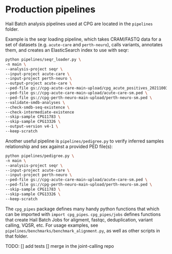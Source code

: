 # Production pipelines

Hail Batch analysis pipelines used at CPG are located in the `pipelines` folder.

Example is the seqr loading pipeline, which takes CRAM/FASTQ data for a set of datasets (e.g. `acute-care` and `perth-neuro`), calls variants, annotates them, and creates an ElasticSearch index to use with seqr:

```sh
python pipelines/seqr_loader.py \
-n main \
--analysis-project seqr \
--input-project acute-care \
--input-project perth-neuro \
--output-project acute-care \
--ped-file gs://cpg-acute-care-main-upload/cpg_acute_positives_20211003_213917/acute-care-topup-mfranklin.ped \
--ped-file gs://cpg-acute-care-main-upload/acute-care-sm.ped \
--ped-file gs://cpg-perth-neuro-main-upload/perth-neuro-sm.ped \
--validate-smdb-analyses \
--check-smdb-seq-existence \
--check-intermediate-existence
--skip-sample CPG11783 \
--skip-sample CPG13326 \
--output-version v4-1 \
--keep-scratch
```

Another useful pipeline is `pipelines/pedigree.py` to verify inferred samples relationship and sex against a provided PED file(s):

```sh
python pipelines/pedigree.py \
-n main \
--analysis-project seqr \
--input-project acute-care \
--input-project perth-neuro \
--ped-file gs://cpg-acute-care-main-upload/acute-care-sm.ped \
--ped-file gs://cpg-perth-neuro-main-upload/perth-neuro-sm.ped \
--skip-sample CPG11783 \
--skip-sample CPG13326 \
--keep-scratch
```

The `cpg_pipes` package defines many handy python functions that which can be imported with `import cpg_pipes`. `cpg_pipes/jobs` defines functions that create Hail Batch Jobs for aligment, fastqc, deduplication, variant calling, VQSR, etc. For usage examples, see `pipelines/benchmarks/benchmark_alignment.py`, as well as other scripts in that folder.

TODO:
[] add tests
[] merge in the joint-calling repo
